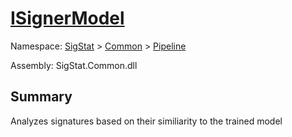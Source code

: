 # [ISignerModel](./ISignerModel.md)

Namespace: [SigStat](./) > [Common](./../README.md) > [Pipeline](./README.md)

Assembly: SigStat.Common.dll

## Summary
Analyzes signatures based on their similiarity to the trained model


